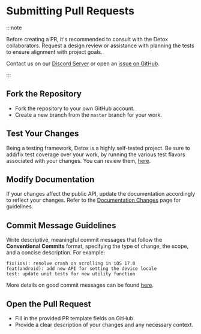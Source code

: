 # Submitting Pull Requests

:::note

Before creating a PR, it's recommended to consult with the Detox collaborators. Request a design review or assistance with planning the tests to ensure alignment with project goals.

Contact us on our [Discord Server] or open an [issue on GitHub].

:::

## Fork the Repository

- Fork the repository to your own GitHub account.
- Create a new branch from the `master` branch for your work.

## Test Your Changes

Being a testing framework, Detox is a highly self-tested project. Be sure to add/fix test coverage over your work, by running the various test flavors associated with your changes. You can review them, [here](./building-and-testing).

## Modify Documentation

If your changes affect the public API, update the documentation accordingly to reflect your changes.
Refer to the [Documentation Changes] page for guidelines.

## Commit Message Guidelines

Write descriptive, meaningful commit messages that follow the **Conventional Commits** format, specifying the type of change, the scope, and a concise description. For example:

```plaintext
fix(ios): resolve crash on scrolling in iOS 17.0
feat(android): add new API for setting the device locale
test: update unit tests for new utility function
```

More details on good commit messages can be found [here](https://www.conventionalcommits.org/en/v1.0.0/).

## Open the Pull Request

- Fill in the provided PR template fields on GitHub.
- Provide a clear description of your changes and any necessary context.

[Documentation Changes]: ../documentation.md
[Discord Server]: https://discord.gg/CkD5QKheF5
[issue on GitHub]: https://github.com/wix/Detox/issues/new/choose
